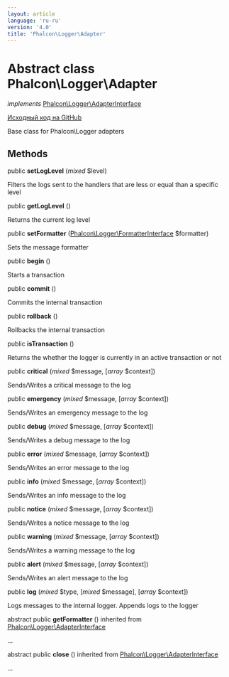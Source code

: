 ```yaml
---
layout: article
language: 'ru-ru'
version: '4.0'
title: 'Phalcon\Logger\Adapter'
---
```


# Abstract class **Phalcon\Logger\Adapter**

*implements* [Phalcon\Logger\AdapterInterface](api/Phalcon_Logger_AdapterInterface)

<a href="https://github.com/phalcon/cphalcon/tree/v4.0.0/phalcon/logger/adapter.zep" class="btn btn-default btn-sm">Исходный код на GitHub</a>

Base class for Phalcon\Logger adapters

## Methods

public **setLogLevel** (*mixed* $level)

Filters the logs sent to the handlers that are less or equal than a specific level

public **getLogLevel** ()

Returns the current log level

public **setFormatter** ([Phalcon\Logger\FormatterInterface](api/Phalcon_Logger_FormatterInterface) $formatter)

Sets the message formatter

public **begin** ()

Starts a transaction

public **commit** ()

Commits the internal transaction

public **rollback** ()

Rollbacks the internal transaction

public **isTransaction** ()

Returns the whether the logger is currently in an active transaction or not

public **critical** (*mixed* $message, [*array* $context])

Sends/Writes a critical message to the log

public **emergency** (*mixed* $message, [*array* $context])

Sends/Writes an emergency message to the log

public **debug** (*mixed* $message, [*array* $context])

Sends/Writes a debug message to the log

public **error** (*mixed* $message, [*array* $context])

Sends/Writes an error message to the log

public **info** (*mixed* $message, [*array* $context])

Sends/Writes an info message to the log

public **notice** (*mixed* $message, [*array* $context])

Sends/Writes a notice message to the log

public **warning** (*mixed* $message, [*array* $context])

Sends/Writes a warning message to the log

public **alert** (*mixed* $message, [*array* $context])

Sends/Writes an alert message to the log

public **log** (*mixed* $type, [*mixed* $message], [*array* $context])

Logs messages to the internal logger. Appends logs to the logger

abstract public **getFormatter** () inherited from [Phalcon\Logger\AdapterInterface](api/Phalcon_Logger_AdapterInterface)

...

abstract public **close** () inherited from [Phalcon\Logger\AdapterInterface](api/Phalcon_Logger_AdapterInterface)

...
